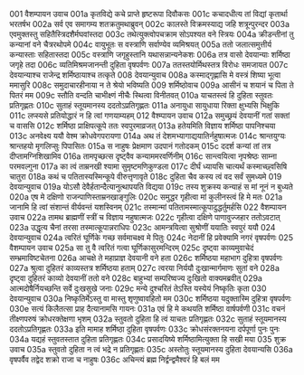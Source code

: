 001	वैशम्पायन उवाच
001a	कृतविद्ये कचे प्राप्ते हृष्टरूपा दिवौकसः
001c	कचादधीत्य तां विद्यां कृतार्था भरतर्षभ
002a	सर्व एव समागम्य शतक्रतुमथाब्रुवन्
002c	कालस्ते विक्रमस्याद्य जहि शत्रून्पुरन्दर
003a	एवमुक्तस्तु सहितैस्त्रिदशैर्मघवांस्तदा
003c	तथेत्युक्त्वोपचक्राम सोऽपश्यत वने स्त्रियः
004a	क्रीडन्तीनां तु कन्यानां वने चैत्ररथोपमे
004c	वायुभूतः स वस्त्राणि सर्वाण्येव व्यमिश्रयत्
005a	ततो जलात्समुत्तीर्य कन्यास्ताः सहितास्तदा
005c	वस्त्राणि जगृहुस्तानि यथासन्नान्यनेकशः
006a	तत्र वासो देवयान्याः शर्मिष्ठा जगृहे तदा
006c	व्यतिमिश्रमजानन्ती दुहिता वृषपर्वणः
007a	ततस्तयोर्मिथस्तत्र विरोधः समजायत
007c	देवयान्याश्च राजेन्द्र शर्मिष्ठायाश्च तत्कृते
008	देवयान्युवाच
008a	कस्माद्गृह्णासि मे वस्त्रं शिष्या भूत्वा ममासुरि
008c	समुदाचारहीनाया न ते श्रेयो भविष्यति
009	शर्मिष्ठोवाच
009a	आसीनं च शयानं च पिता ते पितरं मम
009c	स्तौति वन्दति चाभीक्ष्णं नीचैः स्थित्वा विनीतवत्
010a	याचतस्त्वं हि दुहिता स्तुवतः प्रतिगृह्णतः
010c	सुताहं स्तूयमानस्य ददतोऽप्रतिगृह्णतः
011a	अनायुधा सायुधाया रिक्ता क्षुभ्यसि भिक्षुकि
011c	लप्स्यसे प्रतियोद्धारं न हि त्वां गणयाम्यहम्
012	वैश्म्पायन उवाच
012a	समुच्छ्रयं देवयानीं गतां सक्तां च वाससि
012c	शर्मिष्ठा प्राक्षिपत्कूपे ततः स्वपुरमाव्रजत्
013a	हतेयमिति विज्ञाय शर्मिष्ठा पापनिश्चया
013c	अनवेक्ष्य ययौ वेश्म क्रोधवेगपरायणा
014a	अथ तं देशमभ्यागाद्ययातिर्नहुषात्मजः
014c	श्रान्तयुग्यः श्रान्तहयो मृगलिप्सुः पिपासितः
015a	स नाहुषः प्रेक्षमाण उदपानं गतोदकम्
015c	ददर्श कन्यां तां तत्र दीप्तामग्निशिखामिव
016a	तामपृच्छत्स दृष्ट्वैव कन्याममरवर्णिनीम्
016c	सान्त्वयित्वा नृपश्रेष्ठः साम्ना परमवल्गुना
017a	का त्वं ताम्रनखी श्यामा सुमृष्टमणिकुण्डला
017c	दीर्घं ध्यायसि चात्यर्थं कस्माच्छ्वसिषि चातुरा
018a	कथं च पतितास्यस्मिन्कूपे वीरुत्तृणावृते
018c	दुहिता चैव कस्य त्वं वद सर्वं सुमध्यमे
019	देवयान्युवाच
019a	योऽसौ देवैर्हतान्दैत्यानुत्थापयति विद्यया
019c	तस्य शुक्रस्य कन्याहं स मां नूनं न बुध्यते
020a	एष मे दक्षिणो राजन्पाणिस्ताम्रनखाङ्गुलिः
020c	समुद्धर गृहीत्वा मां कुलीनस्त्वं हि मे मतः
021a	जानामि हि त्वां संशान्तं वीर्यवन्तं यशस्विनम्
021c	तस्मान्मां पतितामस्मात्कूपादुद्धर्तुमर्हसि
022	वैशम्पायन उवाच
022a	तामथ ब्राह्मणीं स्त्रीं च विज्ञाय नहुषात्मजः
022c	गृहीत्वा दक्षिणे पाणावुज्जहार ततोऽवटात्
023a	उद्धृत्य चैनां तरसा तस्मात्कूपान्नराधिपः
023c	आमन्त्रयित्वा सुश्रोणीं ययातिः स्वपुरं ययौ
024	देवयान्युवाच
024a	त्वरितं घूर्णिके गच्छ सर्वमाचक्ष्व मे पितुः
024c	नेदानीं हि प्रवेक्यामि नगरं वृषपर्वणः
025	वैशम्पायन उवाच
025a	सा तु वै त्वरितं गत्वा घूर्णिकासुरमन्दिरम्
025c	दृष्ट्वा काव्यमुवाचेदं सम्भ्रमाविष्टचेतना
026a	आचक्षे ते महाप्राज्ञ देवयानी वने हता
026c	शर्मिष्ठया महाभाग दुहित्रा वृषपर्वणः
027a	श्रुत्वा दुहितरं काव्यस्तत्र शर्मिष्ठया हताम्
027c	त्वरया निर्ययौ दुःखान्मार्गमाणः सुतां वने
028a	दृष्ट्वा दुहितरं काव्यो देवयानीं ततो वने
028c	बाहुभ्यां सम्परिष्वज्य दुःखितो वाक्यमब्रवीत्
029a	आत्मदोषैर्नियच्छन्ति सर्वे दुःखसुखे जनाः
029c	मन्ये दुश्चरितं तेऽस्ति यस्येयं निष्कृतिः कृता
030	देवयान्युवाच
030a	निष्कृतिर्मेऽस्तु वा मास्तु शृणुष्वावहितो मम
030c	शर्मिष्ठया यदुक्तास्मि दुहित्रा वृषपर्वणः
030e	सत्यं किलैतत्सा प्राह दैत्यानामसि गायनः
031a	एवं हि मे कथयति शर्मिष्ठा वार्षपर्वणी
031c	वचनं तीक्ष्णपरुषं क्रोधरक्तेक्षणा भृशम्
032a	स्तुवतो दुहिता हि त्वं याचतः प्रतिगृह्णतः
032c	सुताहं स्तूयमानस्य ददतोऽप्रतिगृह्णतः
033a	इति मामाह शर्मिष्ठा दुहिता वृषपर्वणः
033c	क्रोधसंरक्तनयना दर्पपूर्णा पुनः पुनः
034a	यद्यहं स्तुवतस्तात दुहिता प्रतिगृह्णतः
034c	प्रसादयिष्ये शर्मिष्ठामित्युक्ता हि सखी मया
035	शुक्र उवाच
035a	स्तुवतो दुहिता न त्वं भद्रे न प्रतिगृह्णतः
035c	अस्तोतुः स्तूयमानस्य दुहिता देवयान्यसि
036a	वृषपर्वैव तद्वेद शक्रो राजा च नाहुषः
036c	अचिन्त्यं ब्रह्म निर्द्वन्द्वमैश्वरं हि बलं मम
